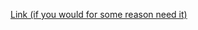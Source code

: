 [Link (if you would for some reason need it)](https://codingelephants-gpt.github.io/useless/css-test/)
